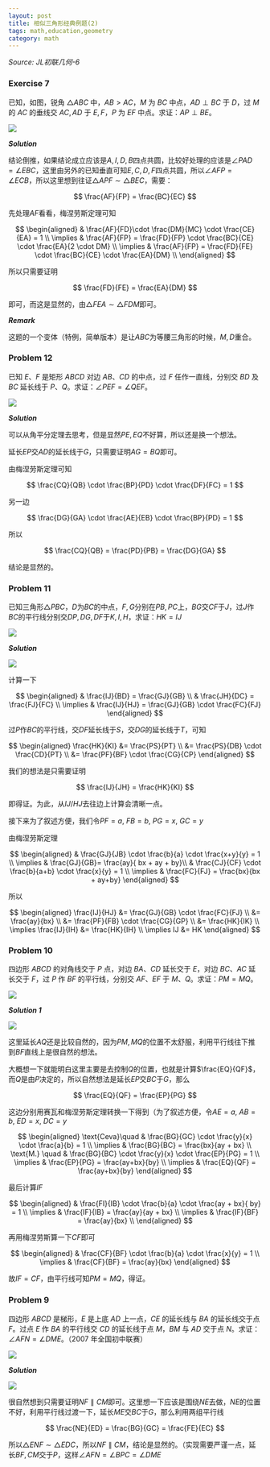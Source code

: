 ```yaml
---
layout: post 
title: 相似三角形经典例题(2)
tags: math,education,geometry
category: math
---
```


*Source: JL初联几何-6*

### Exercise 7

已知，如图，锐角 $\triangle ABC$ 中，$AB > AC$，$M$ 为 $BC$ 中点，$AD \perp BC$ 于 $D$，过 $M$ 的 $AC$ 的垂线交 $AC, AD$ 于 $E, F$，$P$ 为 $EF$ 中点。求证：$AP \perp BE$。

![](https://crsando.github.io/images/2025-07-24/E-007.png)

***Solution***

结论倒推，如果结论成立应该是$A,I,D,B$四点共圆，比较好处理的应该是$\angle PAD = \angle EBC$，这里由另外的已知垂直可知$E,C,D,F$四点共圆，所以$\angle AFP = \angle ECB$，所以这里想到往证$\triangle APF \sim \triangle BEC$，需要：

$$
\frac{AF}{FP} = \frac{BC}{EC}
$$

先处理$AF$看看，梅涅劳斯定理可知

$$
\begin{aligned}
& \frac{AF}{FD}\cdot \frac{DM}{MC} \cdot \frac{CE}{EA} = 1 \\
\implies & \frac{AF}{FP} = \frac{FD}{FP} \cdot \frac{BC}{CE} \cdot \frac{EA}{2 \cdot DM} \\
\implies & \frac{AF}{FP} = \frac{FD}{FE} \cdot \frac{BC}{CE} \cdot \frac{EA}{DM} \\
\end{aligned}
$$

所以只需要证明

$$
\frac{FD}{FE} = \frac{EA}{DM}
$$

即可，而这是显然的，由$\triangle FEA \sim \triangle FDM$即可。

***Remark***

这题的一个变体（特例，简单版本）是让$ABC$为等腰三角形的时候，$M,D$重合。

### Problem 12

已知 $E、F$ 是矩形 $ABCD$ 对边 $AB、CD$ 的中点，过 $F$ 任作一直线，分别交 $BD$ 及 $BC$ 延长线于 $P、Q$。求证：$\angle PEF = \angle QEF$。

![](https://crsando.github.io/images/2025-07-24/P-012.png)

***Solution***

可以从角平分定理去思考，但是显然$PE,EQ$不好算，所以还是换一个想法。

延长$EP$交$AD$的延长线于$G$，只需要证明$AG = BQ$即可。

由梅涅劳斯定理可知

$$
\frac{CQ}{QB} \cdot \frac{BP}{PD} \cdot \frac{DF}{FC} = 1
$$

另一边

$$
\frac{DG}{GA} \cdot \frac{AE}{EB} \cdot \frac{BP}{PD} = 1
$$

所以

$$
    \frac{CQ}{QB} = \frac{PD}{PB} = \frac{DG}{GA}
$$

结论是显然的。

### Problem 11

已知三角形$\triangle PBC$，$D$为$BC$的中点，$F,G$分别在$PB, PC$上，$BG$交$CF$于$J$，过$J$作$BC$的平行线分别交$DP, DG, DF$于$K, I, H$，求证：$HK = IJ$

![](https://crsando.github.io/images/2025-07-24/P-011.png)

***Solution***

![](https://crsando.github.io/images/2025-07-24/P-011-Ans.png)

计算一下

$$
\begin{aligned}
& \frac{IJ}{BD} = \frac{GJ}{GB} \\
& \frac{JH}{DC} = \frac{FJ}{FC} \\
\implies & \frac{IJ}{HJ} = \frac{GJ}{GB} \cdot \frac{FC}{FJ}
\end{aligned}
$$

过$P$作$BC$的平行线，交$DF$延长线于$S$，交$DG$的延长线于$T$，可知

$$
\begin{aligned}
    \frac{HK}{KI} &= \frac{PS}{PT} \\
        &= \frac{PS}{DB} \cdot \frac{CD}{PT} \\
        &= \frac{PF}{BF} \cdot \frac{CG}{CP}
\end{aligned}
$$

我们的想法是只需要证明

$$
\frac{IJ}{JH} = \frac{HK}{KI}
$$

即得证。为此，从$IJ/HJ$去往边上计算会清晰一点。

接下来为了叙述方便，我们令$PF = a$, $FB = b$, $PG = x$, $GC = y$

由梅涅劳斯定理

$$
\begin{aligned}
& \frac{GJ}{JB} \cdot \frac{b}{a} \cdot \frac{x+y}{y} = 1 \\
\implies & \frac{GJ}{GB}= \frac{ay}{ bx + ay + by}\\
& \frac{CJ}{CF} \cdot \frac{b}{a+b} \cdot \frac{x}{y} = 1 \\
\implies & \frac{FC}{FJ} = \frac{bx}{bx + ay+by} 
\end{aligned}
$$

所以

$$
\begin{aligned}
\frac{IJ}{HJ} &= \frac{GJ}{GB} \cdot \frac{FC}{FJ} \\
    &= \frac{ay}{bx} \\
    &= \frac{PF}{FB} \cdot \frac{CG}{GP} \\
    &= \frac{HK}{IK} \\
    \implies \frac{IJ}{IH} &= \frac{HK}{IH} \\
    \implies IJ &= HK
\end{aligned}
$$

### Problem 10

四边形 $ABCD$ 的对角线交于 $P$ 点，对边 $BA、CD$ 延长交于 $E$，对边 $BC、AC$ 延长交于 $F$，过 $P$ 作 $BF$ 的平行线，分别交 $AF、EF$ 于 $M、Q$。求证：$PM = MQ$。

![](https://crsando.github.io/images/2025-07-24/P-010.png)

***Solution 1***

![](https://crsando.github.io/images/2025-07-24/P-010-Ans.png)

这里延长$AQ$还是比较自然的，因为$PM,MQ$的位置不太舒服，利用平行线往下推到$BF$直线上是很自然的想法。

大概想一下就能明白这里主要是去控制$Q$的位置，也就是计算$\frac{EQ}{QF}$，而$Q$是由$P$决定的，所以自然想法是延长$EP$交$BC$于$G$，那么

$$
    \frac{EQ}{QF} = \frac{EP}{PG}
$$

这边分别用赛瓦和梅涅劳斯定理转换一下得到（为了叙述方便，令$AE = a$, $AB = b$, $ED = x$, $DC = y$

$$
\begin{aligned}
\text{Ceva}\quad & \frac{BG}{GC} \cdot \frac{y}{x} \cdot \frac{a}{b} = 1 \\
\implies & \frac{BG}{BC} = \frac{bx}{ay + bx} \\
\text{M.} \quad & \frac{BG}{BC} \cdot \frac{y}{x} \cdot \frac{EP}{PG} = 1 \\
\implies & \frac{EP}{PG} = \frac{ay+bx}{by} \\
\implies & \frac{EQ}{QF} = \frac{ay+bx}{by}
\end{aligned}
$$

最后计算$IF$

$$
\begin{aligned}
& \frac{FI}{IB} \cdot \frac{b}{a} \cdot \frac{ay + bx}{ by} = 1 \\
\implies  & \frac{IF}{IB} = \frac{ay}{ay + bx} \\
\implies  & \frac{IF}{BF} = \frac{ay}{bx} \\
\end{aligned}
$$

再用梅涅劳斯算一下$CF$即可

$$
\begin{aligned}
    & \frac{CF}{BF} \cdot \frac{b}{a} \cdot \frac{x}{y} = 1 \\
    \implies & \frac{CF}{BF} = \frac{ay}{bx}
\end{aligned}
$$

故$IF = CF$，由平行线可知$PM = MQ$，得证。

### Problem 9

四边形 $ABCD$ 是梯形，$E$ 是上底 $AD$ 上一点，$CE$ 的延长线与 $BA$ 的延长线交于点 $F$。过点 $E$ 作 $BA$ 的平行线交 $CD$ 的延长线于点 $M$，$BM$ 与 $AD$ 交于点 $N$。求证：$\angle AFN = \angle DME$。（2007 年全国初中联赛）

![](https://crsando.github.io/images/2025-07-24/P-009.png)

***Solution***

![](https://crsando.github.io/images/2025-07-24/P-009-Ans.png)

很自然想到只需要证明$NF \parallel CM$即可。这里想一下应该是围绕$NE$去做，$NE$的位置不好，利用平行线过渡一下，延长$ME$交$BC$于$G$，那么利用两组平行线

$$
\frac{NE}{ED} = \frac{BG}{GC} = \frac{FE}{EC}
$$

所以$\triangle ENF \sim \triangle EDC$，所以$NF \parallel CM$，结论是显然的。（实现需要严谨一点，延长$BF,CM$交于$P$，这样$\angle AFN = \angle BPC = \angle DME$